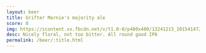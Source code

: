 ```yaml
---
layout: beer
title: Grifter Marnie's majority ale
score: 8
img: https://scontent.xx.fbcdn.net/v/t1.0-0/p480x480/13241213_10154147275538745_4637541751661074474_n.jpg?oh=751940867916061ba2c5214e34d4b976&oe=5920A24E
desc: Nicely floral, not too bitter. All round good IPA
permalink: /beer/:title.html
---
```

